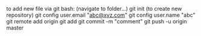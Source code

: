 to add new file via git bash:
(navigate to folder...)
git init (to create new repository)
git config user.email "abc@xyz.com"
git config user.name "abc"
git remote add origin <link on github>
git add <subfolder directory name>
git commit -m "comment"
git push -u origin master
